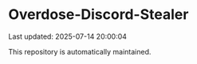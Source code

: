 # Overdose-Discord-Stealer

Last updated: 2025-07-14 20:00:04

This repository is automatically maintained.
